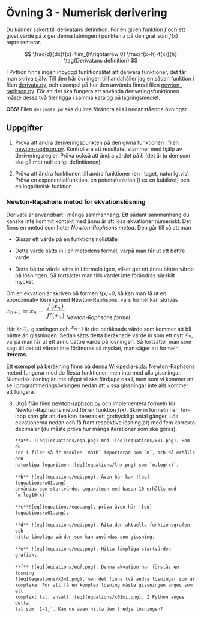 # Övning 3 - Numerisk derivering

Du känner säkert till derivatans definition. För en given funktion $f$ och ett
givet värde på $x$ ger denna lutningen i punkten $x$ på den graf som $f(x)$
representerar.

$$
\frac{d}{dx}f(x)=\lim_{h\rightarrow 0} \frac{f(x+h)-f(x)}{h}
\tag{Derivatans definition}
$$

I Python finns ingen inbyggd funktionalitet att derivera funktioner, det får man
skriva själv. Till den här övningen tillhandahåller jag en sådan funktion i filen
[derivata.py](derivata.py), och exempel på hur den används finns i filen
[newton-raphson.py](newton-raphson.py). För att det ska fungera att använda
deriveringsfunktionen måste dessa två filer ligga i samma katalog på
lagringsmediet.

**OBS!** Filen `derivata.py` ska du inte förändra alls i nedanstående övningar.

## Uppgifter

1. Pröva att ändra deriveringspunkten på den givna funktionen i filen
   [newton-raphson.py](newton-raphson.py). Kontrollera att resultatet stämmer med
   hjälp av deriveringsregler. Pröva också att ändra värdet på _h_ (det är ju den
   som ska gå mot noll enligt definitionen).

2. Pröva att ändra funktionen till andra funktioner (en i taget, naturligtvis).
   Pröva en exponentialfunktion, en potensfunktion (t ex en kubikrot) och en
   logaritmisk funktion.

### Newton-Rapshons metod för ekvationslösning

Derivata är användbart i många sammanhang. Ett sådant sammanhang du kanske inte
kommit kontakt med ännu är att lösa ekvationer numeriskt. Det finns en metod som
heter _Newton-Raphsons metod_. Den går till så att man

- Gissar ett värde på en funktions nollställe

- Detta värde sätts in i en metodens formel, varpå man får ut ett bättre värde

- Detta bättre värde sätts in i formeln igen, vilket ger ett ännu bättre värde
  på lösningen. Så fortsätter man tills värdet inte förändras särskilt mycket.

Om en ekvation är skriven på formen
_f(x)=0_,
så kan man få ut en approximativ lösning med Newton-Raphsons, vars formel kan
skrivas ![eq](equations/newtonraphson.png)
_Newton-Raphsons formel_

Här är ![eq](equations/xn.png) gissningen och ![eq](equations/xn1.png) är det
beräknade värde som kommer att bli bättre än gissningen. Sedan sätts detta
beräknade värde in som ett nytt ![eq](equations/xn.png), varpå man får ut ett
ännu bättre värde på lösningen. Så fortsätter man som sagt till det att värdet
inte förändras så mycket, man säger att formeln **itereras**.

Ett exempel på beräkning finns [på denna Wikipedia-sida](https://sv.wikipedia.org/wiki/Newtons_metod#Exempel).
Newton-Raphsons metod fungerar med de flesta funktioner, men inte med alla
gissningar. Numerisk lösning är inte något vi ska fördjupa oss i, men som
vi kommer att se i programmeringsövningen nedan att vissa gissningar inte
alls kommer att fungera.

3.  Utgå från filen [newton-raphson.py](newton-raphson.py) och implementera
    formeln för Newton-Raphsons metod för en funktion _f(x)_. Skriv in formeln
    i en `for`-loop som gör att den kan itereras ett godtyckligt antal gånger.
    Lös ekvationerna nedan och få fram respektive lösning(ar) med fem korrekta
    decimaler (du måste pröva hur många iterationer som ska göras).

        **a**. ![eq](equations/eqa.png) med ![eq](equations/x01.png). Som du
        ser i filen så är modulen `math` importerad som `m`, och då erhålls den
        naturliga logaritmen ![eq](equations/lnx.png) som `m.log(x)`.

        **b** ![eq](equations/eqb.png). Även här kan ![eq](equations/x01.png)
        användas som startvärde. Logaritmen med basen 10 erhålls med `m.log10(x)`

        **c**![eq](equations/eqc.png), pröva även här ![eq](equations/x01.png).

        **d** ![eq](equations/eqd.png). Rita den aktuella funktionsgrafen och
        hitta lämpliga värden som kan användas som gissning.

        **e** ![eq](equations/eqe.png). Hitta lämpliga startvärden grafiskt.

        **f** ![eq](equations/eqf.png). Denna ekvation har förstås en lösning
        ![eq](equations/x3m1.png), men det finns två andra lösningar som är
        komplexa. För att få en komplex lösning måste gissningen anges som ett
        komplext tal, ansätt ![eq](equations/x01mi.png). I Python anges detta
        tal som `1-1j`. Kan du även hitta den tredje lösningen?
